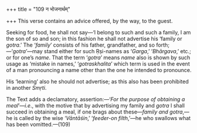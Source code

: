 +++
title = "109 न भोजनार्थम्"

+++
This verse contains an advice offered, by the way, to the guest.

Seeking for food, he shall not say—‘I belong to such and such a family,
I am the son of so and son; in this fashion he shall not advertise his
‘family or *gotra*.’ The ‘*family*’ consists of his father, grandfather,
and so forth;—‘*gotra*’—may stand either for such Ṛṣi-names as
‘*Garga*,’ ‘*Bhārgava*,’ etc.; or for one’s *name*. That the term
‘*gotra*’ means *name* also is shown by such usage as ‘mistake in
names,’ ‘*gotraskhalita*’ which term is used in the event of a man
pronouncing a name other than the one he intended to pronounce.

His ‘learning’ also he should not advertise; as this also has been
prohibited in another *Smṛti*.

The Text adds a declamatory, assertion:—‘*For the purpose of obtaining a
meal*’—*i.e*., with the motive that by advertising my family and *gotra*
I shall succeed in obtaining a meal, if one brags about these—*family
and gotra*,—he is called by the wise ‘*Vāntāśin*,’ ‘*feeder-on
filth*,’—he who swallows what has been vomitted.—(109)


